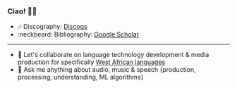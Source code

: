 ### Ciao! 👋🏾

<!--
**ruohoruotsi/ruohoruotsi** is a ✨ _special_ ✨ repository because its `README.md` (this file) appears on your GitHub profile.
-->

- :notes: Discography: [Discogs](https://www.discogs.com/artist/326567-Ruoho-Ruotsi)
- :neckbeard: Bibliography: [Google Scholar](https://scholar.google.com/citations?user=h1KyIt0AAAAJ&hl=en)


---
- 👯 Let's collaborate on language technology development & media production for specifically [West African languages](https://github.com/Niger-Volta-LTI) 
- 💬 Ask me anything about audio, music & speech {production, processing, understanding, ML algorithms} 


